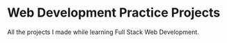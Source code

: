 # Web Development Practice Projects

All the projects I made while learning Full Stack Web Development.